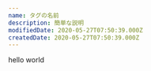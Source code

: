 ```yaml
---
name: タグの名前
description: 簡単な説明
modifiedDate: 2020-05-27T07:50:39.000Z
createdDate: 2020-05-27T07:50:39.000Z
---
```


hello world
